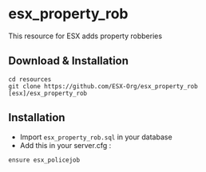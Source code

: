 # esx_property_rob

This resource for ESX adds property robberies

## Download & Installation

```
cd resources
git clone https://github.com/ESX-Org/esx_property_rob [esx]/esx_property_rob
```


## Installation
- Import `esx_property_rob.sql` in your database
- Add this in your server.cfg :

```
ensure esx_policejob
```
